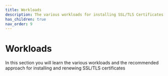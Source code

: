 ```yaml
---
title: Workloads
description: The various workloads for installing SSL/TLS Certificates
has_children: true
nav_order: 9
---
```


# Workloads

In this section you will learn the various workloads and the recommended approach for installing and renewing SSL/TLS certificates